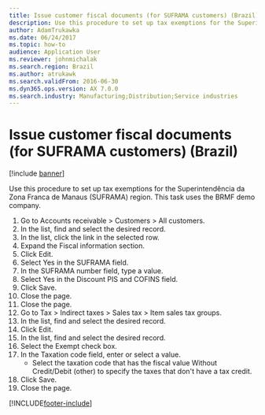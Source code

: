 ```yaml
---
title: Issue customer fiscal documents (for SUFRAMA customers) (Brazil)
description: Use this procedure to set up tax exemptions for the Superintendência da Zona Franca de Manaus (SUFRAMA) region.
author: AdamTrukawka
ms.date: 06/24/2017
ms.topic: how-to
audience: Application User
ms.reviewer: johnmichalak
ms.search.region: Brazil
ms.author: atrukawk
ms.search.validFrom: 2016-06-30
ms.dyn365.ops.version: AX 7.0.0
ms.search.industry: Manufacturing;Distribution;Service industries
---
```

# Issue customer fiscal documents (for SUFRAMA customers) (Brazil)

[!include [banner](../../includes/banner.md)]

Use this procedure to set up tax exemptions for the Superintendência da Zona Franca de Manaus (SUFRAMA) region. This task uses the BRMF demo company.

1. Go to Accounts receivable > Customers > All customers.
2. In the list, find and select the desired record.
3. In the list, click the link in the selected row.
4. Expand the Fiscal information section.
5. Click Edit.
6. Select Yes in the SUFRAMA field.
7. In the SUFRAMA number field, type a value.
8. Select Yes in the Discount PIS and COFINS field.
9. Click Save.
10. Close the page.
11. Close the page.
12. Go to Tax > Indirect taxes > Sales tax > Item sales tax groups.
13. In the list, find and select the desired record.
14. Click Edit.
15. In the list, find and select the desired record.
16. Select the Exempt check box.
17. In the Taxation code field, enter or select a value.
    * Select the taxation code that has the fiscal value Without Credit/Debit (other) to specify the taxes that don't have a tax credit.  
18. Click Save.
19. Close the page.



[!INCLUDE[footer-include](../../../includes/footer-banner.md)]
